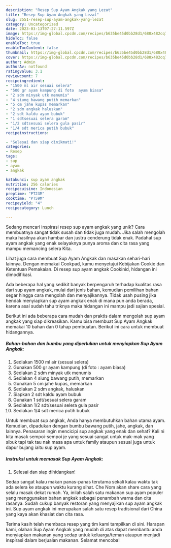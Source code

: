 ```yaml
---
description: "Resep Sup Ayam Angkak yang Lezat"
title: "Resep Sup Ayam Angkak yang Lezat"
slug: 2551-resep-sup-ayam-angkak-yang-lezat
category: Uncategorized
date: 2023-03-13T07:27:11.597Z
image: https://img-global.cpcdn.com/recipes/b635be45d0bb28d1/680x482cq70/sup-ayam-angkak-foto-resep-utama.jpg
hideToc: false
enableToc: true
enableTocContent: false
thumbnail: https://img-global.cpcdn.com/recipes/b635be45d0bb28d1/680x482cq70/sup-ayam-angkak-foto-resep-utama.jpg
cover: https://img-global.cpcdn.com/recipes/b635be45d0bb28d1/680x482cq70/sup-ayam-angkak-foto-resep-utama.jpg
author: Admin
authorAv: notfound
ratingvalue: 3.1
reviewcount: 7
recipeingredient:
- "1500 ml air sesuai selera"
- "500 gr ayam kampung di foto  ayam biasa"
- "2 sdm minyak utk menumis"
- "4 siung bawang putih memarkan"
- "5 cm jahe kupas memarkan"
- "2 sdm angkak haluskan"
- "2 sdt kaldu ayam bubuk"
- "1 sdtsesuai selera garam"
- "1/2 sdtsesuai selera gula pasir"
- "1/4 sdt merica putih bubuk"
recipeinstructions:

- "Selesai dan siap dinikmati!"
categories:
- Resep
tags:
- sup
- ayam
- angkak

katakunci: sup ayam angkak 
nutrition: 256 calories
recipecuisine: Indonesian
preptime: "PT23M"
cooktime: "PT59M"
recipeyield: "4"
recipecategory: Lunch

---
```





Sedang mencari inspirasi resep sup ayam angkak yang unik? Cara membuatnya sangat tidak susah dan tidak juga mudah. Jika salah mengolah maka hasilnya akan hambar dan justru cenderung tidak enak. Padahal sup ayam angkak yang enak selayaknya punya aroma dan cita rasa yang mampu memancing selera Kita.





Lihat juga cara membuat Sup Ayam Angkak dan masakan sehari-hari lainnya. Dengan memakai Cookpad, kamu menyetujui Kebijakan Cookie dan Ketentuan Pemakaian. Di resep sup ayam angkak Cookinid, hidangan ini dimodifikasi.

Ada beberapa hal yang sedikit banyak berpengaruh terhadap kualitas rasa dari sup ayam angkak, mulai dari jenis bahan, kemudian pemilihan bahan segar hingga cara mengolah dan menyajikannya. Tidak usah pusing jika hendak menyiapkan sup ayam angkak enak di mana pun anda berada, karena asal sudah tahu triknya maka hidangan ini mampu jadi sajian spesial.






Berikut ini ada beberapa cara mudah dan praktis dalam mengolah sup ayam angkak yang siap dikreasikan. Kamu bisa membuat Sup Ayam Angkak memakai 10 bahan dan 0 tahap pembuatan. Berikut ini cara untuk membuat hidangannya.

<!--inarticleads1-->

##### Bahan-bahan dan bumbu yang diperlukan untuk menyiapkan Sup Ayam Angkak:

1. Sediakan 1500 ml air (sesuai selera)
1. Gunakan 500 gr ayam kampung (di foto : ayam biasa)
1. Sediakan 2 sdm minyak utk menumis
1. Sediakan 4 siung bawang putih, memarkan
1. Gunakan 5 cm jahe kupas, memarkan
1. Sediakan 2 sdm angkak, haluskan
1. Siapkan 2 sdt kaldu ayam bubuk
1. Gunakan 1 sdt/sesuai selera garam
1. Sediakan 1/2 sdt/sesuai selera gula pasir
1. Sediakan 1/4 sdt merica putih bubuk


Untuk membuat sup angkak, Anda hanya membutuhkan bahan utama ayam. Kemudian, dipadukan dengan bumbu bawang putih, jahe, angkak, dan lainnya. Penasaran ingin mencicipi sup angkak yang enak dan sehat? Kali ni kita masak sempoi-sempoi je yang sesuai sangat untuk mak-mak yang sibuk tapi tak tau nak masa apa untuk family ataupun sesuai juga untuk dapur bujang iaitu sup ayam. 

<!--inarticleads2-->

##### Instruksi untuk memasak Sup Ayam Angkak:


1. Selesai dan siap dihidangkan!

Sedap sangat kalau makan panas-panas terutama sekali kalau waktu tak ada selera ke ataupun waktu kurang sihat. Che Nom akan share cara yang selalu masak dekat rumah. Ya, inilah salah satu makanan sup ayam populer yang menggunakan bahan angkak sebagai penambah warna dan cita rasanya. Sudah cukup banyak restoran yang menyajikan sup ayam angkak ini. Sup ayam angkak ini merupakan salah satu resep tradisional dari China yang kaya akan khasiat dan cita rasa. 

Terima kasih telah membaca resep yang tim kami tampilkan di sini. Harapan kami, olahan Sup Ayam Angkak yang mudah di atas dapat membantu anda menyiapkan makanan yang sedap untuk keluarga/teman ataupun menjadi inspirasi dalam berjualan makanan. Selamat mencoba!
